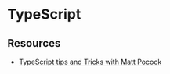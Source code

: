 # TypeScript

## Resources

- [TypeScript tips and Tricks with Matt Pocock](https://www.youtube.com/watch?v=hBk4nV7q6-w)
